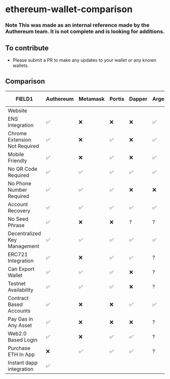 # ethereum-wallet-comparison


### Note This was made as an internal reference made by the Authereum team. It is not complete and is looking for additions.


## To contribute
* Please submit a PR to make any updates to your wallet or any known wallets.

## Comparison

|FIELD1|Authereum                    |Metamask|Portis                                       |Dapper|Argent|Coinbase Wallet|Status|Trust Wallet|Ledger|Gnosis Safe|ETHVault             |NiftyWallet|
|------|-----------------------------|--------|---------------------------------------------|------|------|---------------|------|------------|------|-----------|---------------------|-----------|
|Website|                             |        |                                             |      |      |               |      |            |      |           |https://ethvault.xyz/|           |
|ENS Integration|✅                            |❌       |❌                                            |❌     |✅     |❌              |✅     |❌           |❌     |❌          |❌                    |           |
|Chrome Extension Not Required|✅                            |❌       |✅                                            |❌     |✅     |✅              |✅     |✅           |✅     |❌          |✅                    |           |
|Mobile Friendly|✅                            |❌       |✅                                            |❌     |✅     |✅              |✅     |✅           |❌     |✅          |                     |           |
|No QR Code Required|✅                            |✅       |✅                                            |✅     |✅     |✅              |✅     |✅           |✅     |❌          |                     |           |
|No Phone Number Required|✅                            |✅       |✅                                            |❌     |❌     |❌              |✅     |✅           |✅     |?          |                     |           |
|Account Recovery|✅                            |✅       |✅                                            |✅     |✅     |✅              |❌     |✅           |❌     |❌          |                     |           |
|No Seed Phrase|✅                            |❌       |❌                                            |?     |?     |❌              |✅     |❌           |❌     |?          |                     |           |
|Decentralized Key Management|✅                            |✅       |✅                                            |✅     |✅     |✅              |✅     |?           |✅     |✅          |                     |           |
|ERC721 Integration|✅                            |❌       |✅                                            |✅     |?     |✅              |✅     |✅           |❌     |❌          |                     |           |
|Can Export Wallet|✅                            |✅       |✅                                            |❌     |?     |❌              |❌     |❌           |✅     |?          |                     |           |
|Testnet Availability|✅                            |✅       |✅                                            |❌     |?     |✅              |✅     |❌           |✅     |?          |                     |           |
|Contract Based Accounts|✅                            |❌       |❌                                            |✅     |✅     |❌              |❌     |❌           |❌     |✅          |                     |           |
|Pay Gas in Any Asset|✅                            |❌       |❌                                            |❌     |?     |❌              |❌     |❌           |❌     |?          |                     |           |
|Web2.0 Based Login|✅                            |❌       |✅                                            |✅     |?     |❌              |✅     |❌           |❌     |?          |                     |           |
|Purchase ETH In App|❌                            |✅       |✅                                            |✅     |?     |✅              |❌     |❌           |❌     |?          |❌                    |           |
|Instant dapp integration|✅                            |        |                                             |      |      |               |      |            |      |           |❌                    |           |
